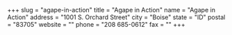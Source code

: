 +++
slug = "agape-in-action"
title = "Agape in Action"
name = "Agape in Action"
address = "1001 S. Orchard Street"
city = "Boise"
state = "ID"
postal = "83705"
website = ""
phone = "208 685-0612"
fax = ""
+++

